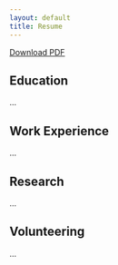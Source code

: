 ```yaml
---
layout: default
title: Resume
---
```


[Download PDF](assets/pdf/resume.pdf)

## Education
...
## Work Experience
...
## Research
...
## Volunteering
...
